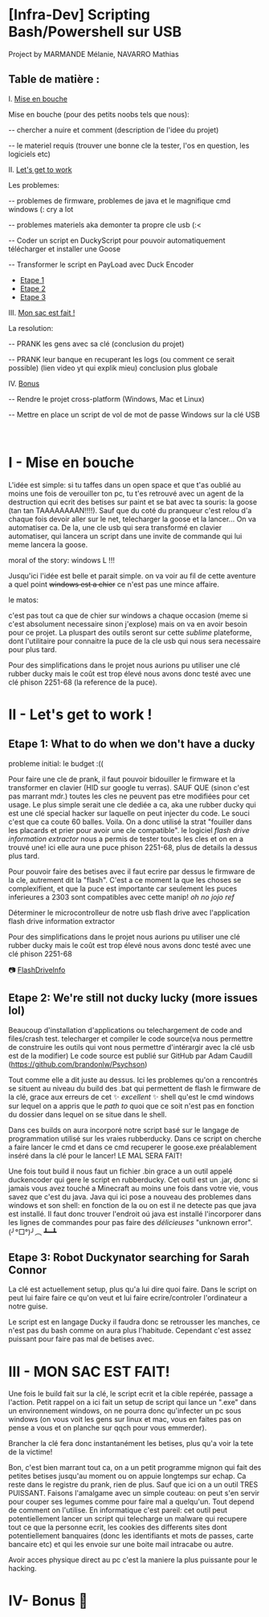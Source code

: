 # [Infra-Dev] Scripting Bash/Powershell sur USB

Project by MARMANDE Mélanie, NAVARRO Mathias

## __Table de matière :__
I. [Mise en bouche](#i---mise-en-bouche)   

Mise en bouche (pour des petits noobs tels que nous):

-- chercher a nuire et comment (description de l'idee du projet)

-- le materiel requis (trouver une bonne cle la tester, l'os en question, les logiciels etc)


II. [Let's get to work](#ii---lets-get-to-work)<br>

Les problemes:

-- problemes de firmware, problemes de java et le magnifique cmd windows (: cry a lot

-- problemes materiels aka demonter ta propre cle usb (:<

-- Coder un script en DuckyScript pour pouvoir automatiquement télécharger et installer une Goose

-- Transformer le script en PayLoad avec Duck Encoder

- [Etape 1](#etape-1-what-to-do-when-we-dont-have-a-ducky)<br>
- [Etape 2](#etape-2-were-still-not-ducky-lucky-more-issues-lol)
- [Etape 3](#etape-3-robot-duckynator-searching-for-sarah-connor)

III. [Mon sac est fait !](#iii---mon-sac-est-fait)

La resolution:

-- PRANK les gens avec sa clé (conclusion du projet)

-- PRANK leur banque en recuperant les logs (ou comment ce serait possible) (lien video yt qui explik mieu) conclusion plus globale

IV. [Bonus](#iv--bonus-👀)

-- Rendre le projet cross-platform (Windows, Mac et Linux)

-- Mettre en place un script de vol de mot de passe Windows sur la clé USB

<br>




# I - Mise en bouche

L'idée est simple: si tu taffes dans un open space et que t'as oublié au moins une fois de verouiller ton pc, tu t'es retrouvé avec un agent de la destruction qui ecrit des betises sur paint et se bat avec ta souris: la goose (tan tan TAAAAAAAAN!!!!). 
Sauf que du coté du pranqueur c'est relou d'a chaque fois devoir aller sur le net, telecharger la goose et la lancer... On va automatiser ca. De la, une cle usb qui sera transformé en clavier automatiser, qui lancera un script dans une invite de commande qui lui meme lancera la goose.

moral of the story: windows L !!! 

Jusqu'ici l'idée est belle et parait simple. on va voir au fil de cette aventure a quel point ~~windows est a chier~~ ce n'est pas une mince affaire. 

le matos:

c'est pas tout ca que de chier sur windows a chaque occasion (meme si c'est absolument necessaire sinon j'explose) mais on va en avoir besoin pour ce projet. La pluspart des outils seront sur cette _sublime_ plateforme, dont l'utilitaire pour connaitre la puce de la cle usb qui nous sera necessaire pour plus tard.

Pour des simplifications dans le projet nous aurions pu utiliser une clé rubber ducky mais le coût est trop élevé nous avons donc testé avec une clé phison 2251-68 (la reference de la puce).
 



# II - Let's get to work !

## __Etape 1:__ What to do when we don't have a ducky

probleme initial: le budget :((

Pour faire une cle de prank, il faut pouvoir bidouiller le firmware et la transformer en clavier (HID sur google tu verras).
SAUF QUE (sinon c'est pas marrant mdr.) toutes les cles ne peuvent pas etre modifiées pour cet usage. Le plus simple serait une cle dediée a ca, aka une rubber ducky qui est une clé special hacker sur laquelle on peut injecter du code. Le souci c'est que ca coute 60 balles. Voila.
On a donc utilisé la strat "fouiller dans les placards et prier pour avoir une cle compatible".
le logiciel *flash drive information extractor* nous a permis de tester toutes les cles et on en a trouvé une! ici elle aura une puce phison 2251-68, plus de details la dessus plus tard. 

Pour pouvoir faire des betises avec il faut ecrire par dessus le firmware de la cle, autrement dit la "flash".
C'est a ce moment la que les choses se complexifient, et que la puce est importante car seulement les puces inferieures a 2303 sont compatibles avec cette manip! *oh no jojo ref*

Déterminer le microcontrolleur de notre usb flash drive avec l'application flash drive information extractor

Pour des simplifications dans le projet nous aurions pu utiliser une clé rubber ducky mais le coût est trop élevé nous avons donc testé avec une clé phison 2251-68

📷 [FlashDriveInfo](./usb.png)

## __Etape 2:__ We're still not ducky lucky (more issues lol)

Beaucoup d'installation d'applications ou telechargement de code and files/crash test.
telecharger et compiler le code source(va nous permettre de construire les outils qui vont nous permettre d'intérargir avec la clé usb est de la modifier)
Le code source est publié sur GitHub par Adam Caudill (https://github.com/brandonlw/Psychson)

Tout comme elle a dit juste au dessus. Ici les problemes qu'on a rencontrés se situent au niveau du build des .bat qui permettent de flash le firmware de la clé, grace aux erreurs de cet  ✨ _excellent_ ✨ shell qu'est le cmd windows sur lequel on a appris que le *path to* quoi que ce soit n'est pas en fonction du dossier dans lequel on se situe dans le shell. 

Dans ces builds on aura incorporé notre script basé sur le langage de programmation utilisé sur les vraies rubberducky. Dans ce script on cherche a faire lancer le cmd et dans ce cmd recuperer le goose.exe préalablement inséré dans la clé pour le lancer! LE MAL SERA FAIT! 

Une fois tout build il nous faut un fichier .bin grace a un outil appelé duckencoder qui gere le script en rubberducky. Cet outil est un .jar, donc si jamais vous avez touché a Minecraft au moins une fois dans votre vie, vous savez que c'est du java. Java qui ici pose a nouveau des problemes dans windows et son shell: en fonction de la ou on est il ne detecte pas que java est installé. Il faut donc trouver l'endroit oú java est installé l'incorporer dans les lignes de commandes pour pas faire des _délicieuses_ "unknown error". (╯°□°)╯︵ ┻━┻

## __Etape 3:__ Robot Duckynator searching for Sarah Connor

La clé est actuellement setup, plus qu'a lui dire quoi faire.
Dans le script on peut lui faire faire ce qu'on veut et lui faire ecrire/controler l'ordinateur a notre guise.

Le script est en langage Ducky il faudra donc se retrousser les manches, ce n'est pas du bash comme on aura plus l'habitude. Cependant c'est assez puissant pour faire pas mal de betises avec.


<!-- J'ai testé différentes manières pour que la clé soit reconnue en HID
J'ai notamment tenté de changer ma clé usb classique en clé rubber ducky en passant par l'app usb autorun creator (MPALL Get info).
Malheureusement cela n'a pas fonctionné sur ce format de clé :((

-->

# III - MON SAC EST FAIT!

Une fois le build fait sur la clé, le script ecrit et la cible repérée, passage a l'action.
Petit rappel on a ici fait un setup de script qui lance un ".exe" dans un environnement windows, on ne pourra donc qu'infecter un pc sous windows (on vous voit les gens sur linux et mac, vous en faites pas on pense a vous et on planche sur qqch pour vous emmerder).

Brancher la clé fera donc instantanément les betises, plus qu'a voir la tete de la victime!

Bon, c'est bien marrant tout ca, on a un petit programme mignon qui fait des petites betises jusqu'au moment ou on appuie longtemps sur echap. Ca reste dans le registre du prank, rien de plus.
Sauf que ici on a un outil TRES PUISSANT. Faisons l'amalgame avec un simple couteau: on peut s'en servir pour couper ses legumes comme pour faire mal a quelqu'un. Tout depend de comment on l'utilise.
En informatique c'est pareil: cet outil peut potentiellement lancer un script qui telecharge un malware qui recupere tout ce que la personne ecrit, les cookies des differents sites dont potentiellement banquaires (donc les identifiants et mots de passes, carte bancaire etc) et qui les envoie sur une boite mail intracabe ou autre.

Avoir acces physique direct au pc c'est la maniere la plus puissante pour le hacking.


# IV- Bonus 👀




